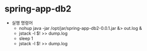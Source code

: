 # spring-app-db2

* 실행 명령어
  - nohup java -jar /opt/jar/spring-app-db2-0.0.1.jar &> out.log &
  - jstack -l $! >> dump.log
  - sleep 1
  - jstack -l $! >> dump.log